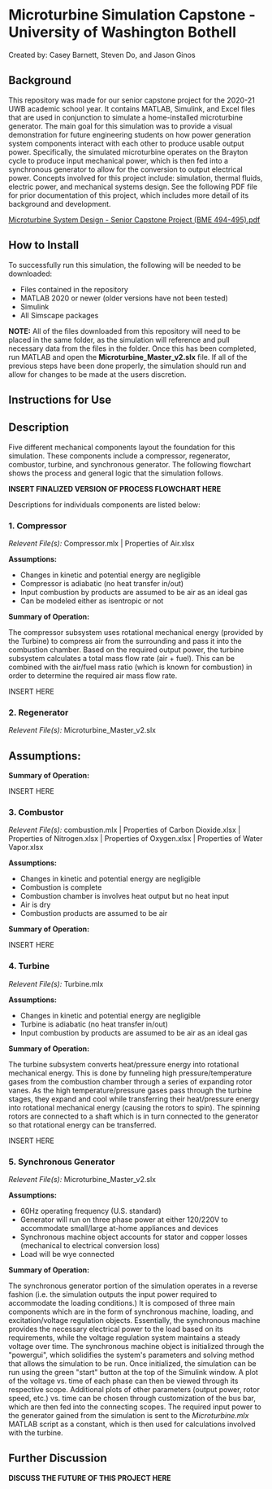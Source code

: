 # Microturbine Simulation Capstone - University of Washington Bothell
Created by: Casey Barnett, Steven Do, and Jason Ginos

## Background
This repository was made for our senior capstone project for the 2020-21 UWB academic school year. It contains MATLAB, Simulink, and Excel files that are used in conjunction to simulate a home-installed microturbine generator. The main goal for this simulation was to provide a visual demonstration for future engineering students on how power generation system components interact with each other to produce usable output power. Specifically, the simulated microturbine operates on the Brayton cycle to produce input mechanical power, which is then fed into a synchronous generator to allow for the conversion to output electrical power. Concepts involved for this project include: simulation, thermal fluids, electric power, and mechanical systems design. See the following PDF file for prior documentation of this project, which includes more detail of its background and development. 

[Microturbine System Design - Senior Capstone Project (BME 494-495).pdf](https://github.com/do-steven/uwb-microturbine/files/6446747/Microturbine.System.Design.-.Senior.Capstone.Project.BME.494-495.pdf)

## How to Install
To successfully run this simulation, the following will be needed to be downloaded:

- Files contained in the repository
- MATLAB 2020 or newer (older versions have not been tested)
- Simulink
- All Simscape packages

**NOTE:** All of the files downloaded from this repository will need to be placed in the same folder, as the simulation will reference and pull necessary data from the files in the folder. Once this has been completed, run MATLAB and open the **Microturbine_Master_v2.slx** file. If all of the previous steps have been done properly, the simulation should run and allow for changes to be made at the users discretion. 

## Instructions for Use

## Description
Five different mechanical components layout the foundation for this simulation. These components include a compressor, regenerator, combustor, turbine, and synchronous generator. The following flowchart shows the process and general logic that the simulation follows. 

**INSERT FINALIZED VERSION OF PROCESS FLOWCHART HERE**

Descriptions for individuals components are listed below:

### 1. Compressor
*Relevent File(s):* Compressor.mlx | Properties of Air.xlsx

**Assumptions:**
- Changes in kinetic and potential energy are negligible
- Compressor is adiabatic (no heat transfer in/out)
- Input combustion by products are assumed to be air as an ideal gas
- Can be modeled either as isentropic or not

**Summary of Operation:**

The compressor subsystem uses rotational mechanical energy (provided by the Turbine) to compress air from the surrounding and pass it into the combustion chamber. Based on the required output power, the turbine subsystem calculates a total mass flow rate (air + fuel). This can be combined with the air/fuel mass ratio (which is known for combustion) in order to determine the required air mass flow rate.

INSERT HERE

### 2. Regenerator
*Relevent File(s):* Microturbine_Master_v2.slx

**Assumptions:**
- 

**Summary of Operation:**

INSERT HERE

### 3. Combustor
*Relevent File(s):* combustion.mlx | Properties of Carbon Dioxide.xlsx | Properties of Nitrogen.xlsx | Properties of Oxygen.xlsx | Properties of Water Vapor.xlsx

**Assumptions:**
- Changes in kinetic and potential energy are negligible
- Combustion is complete
- Combustion chamber is involves heat output but no heat input
- Air is dry
- Combustion products are assumed to be air

**Summary of Operation:**

INSERT HERE

### 4. Turbine
*Relevent File(s):* Turbine.mlx

**Assumptions:**
- Changes in kinetic and potential energy are negligible
- Turbine is adiabatic (no heat transfer in/out)
- Input combustion by products are assumed to be air as an ideal gas

**Summary of Operation:**

The turbine subsystem converts heat/pressure energy into rotational mechanical energy. This is done by funneling high pressure/temperature gases from the combustion chamber through a series of expanding rotor vanes. As the high temperature/pressure gases pass through the turbine stages, they expand and cool while transferring their heat/pressure energy into rotational mechanical energy (causing the rotors to spin). The spinning rotors are connected to a shaft which is in turn connected to the generator so that rotational energy can be transferred. 

INSERT HERE

### 5. Synchronous Generator
*Relevent File(s):* Microturbine_Master_v2.slx

**Assumptions:**
- 60Hz operating frequency (U.S. standard)
- Generator will run on three phase power at either 120/220V to accommodate small/large at-home appliances and devices
- Synchronous machine object accounts for stator and copper losses (mechanical to electrical conversion loss)
- Load will be wye connected

**Summary of Operation:**

The synchronous generator portion of the simulation operates in a reverse fashion (i.e. the simulation outputs the input power required to accommodate the loading conditions.) It is composed of three main components which are in the form of synchronous machine, loading, and excitation/voltage regulation objects. Essentially, the synchronous machine provides the necessary electrical power to the load based on its requirements, while the voltage regulation system maintains a steady voltage over time. The synchronous machine object is initialized through the "powergui", which solidifies the system's parameters and solving method that allows the simulation to be run. Once initialized, the simulation can be run using the green "start" button at the top of the Simulink window. A plot of the voltage vs. time of each phase can then be viewed through its respective scope. Additional plots of other parameters (output power, rotor speed, etc.) vs. time can be chosen through customization of the bus bar, which are then fed into the connecting scopes. The required input power to the generator gained from the simulation is sent to the *Microturbine.mlx* MATLAB script as a constant, which is then used for calculations involved with the turbine. 

## Further Discussion

**DISCUSS THE FUTURE OF THIS PROJECT HERE**

